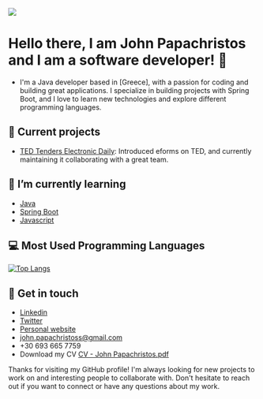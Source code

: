 
![](https://visitor-badge.laobi.icu/badge?page_id=JohnPapachristos.JohnPapachristos)

# Hello there, I am John Papachristos and I am a software developer! 👋

- I'm a Java developer based in [Greece], with a passion for coding and building great applications. I specialize in building projects with Spring Boot, and I love to learn new technologies and explore different programming languages.


## 🔭 Current projects
- [TED Tenders Electronic Daily](https://ted.europa.eu/TED/browse/browseByMap.do): Introduced eforms on TED, and currently maintaining it collaborating with a great team.

## 🌱 I’m currently learning
- [Java](link-to-technology-1)
- [Spring Boot](link-to-technology-2)
- [Javascript](link-to-technology-3)

## 💻 Most Used Programming Languages
[![Top Langs](https://github-readme-stats.vercel.app/api/top-langs/?username=JohnPapachristos&layout=compact)](https://github.com/JohnPapachristos/github-readme-stats)


## 💬 Get in touch
  * [Linkedin](https://www.linkedin.com/in/john-papachristos-a7b620218/)
  * [Twitter](https://twitter.com/JohnPapach73861)
  * [Personal website](https://johnpapachristos.github.io)
  * john.papachristoss@gmail.com
  * +30 693 665 7759
  * Download my CV [CV - John Papachristos.pdf](https://github.com/JohnPapachristos/JohnPapachristos/files/11170527/CV.-.John.Papachristos.pdf)


Thanks for visiting my GitHub profile! I'm always looking for new projects to work on and interesting people to collaborate with. Don't hesitate to reach out if you want to connect or have any questions about my work.

<!-- ### Programming languages:

<img src="https://user-images.githubusercontent.com/88382457/128032462-1ee216c1-c55e-492e-8f58-08c92562d22f.png" width="10%" />,
<img src="https://user-images.githubusercontent.com/88382457/128033723-c360df39-8810-43fc-9363-b894756533b3.png" width="4%" />,
<img src="https://user-images.githubusercontent.com/88382457/128033321-8db775e9-11d9-4021-bfc9-d4ec22bdd7bc.png" width="4%" />,
<img src="https://user-images.githubusercontent.com/88382457/128034015-f272e27a-629f-4afd-900a-0de6ff347f03.png" width="6%" />,
<img src="https://user-images.githubusercontent.com/88382457/128034157-f52d0126-dfab-4937-b0da-2a6c1f56f0c8.png" width="5%" />

### Tools:
<img src="https://user-images.githubusercontent.com/88382457/128034507-6a607e0c-1c58-4774-9ce5-059bd00da046.png" width="4%" />,
<img src="https://user-images.githubusercontent.com/88382457/128034651-35a58fc0-8fec-4fe7-8a1c-b78bc9e175c4.png" width="4%" />,
<img src="https://user-images.githubusercontent.com/88382457/128034834-bc3a539c-e673-4c37-bc14-3fa93a9c16d1.png" width="4%" />,
<img src="https://user-images.githubusercontent.com/88382457/128035016-c6920425-a31b-4396-9a0a-059b4927bf77.png" width="4%" />,
<img src="https://user-images.githubusercontent.com/88382457/128035196-33acbd5b-3e66-4efa-92fb-04a8358098b8.png" width="7%" /> -->

<!-- ### Project programming languages:

![Top Langs](https://github-readme-stats.vercel.app/api/top-langs/?username=JohnPapachristos&theme=tokyonight)


 -->

